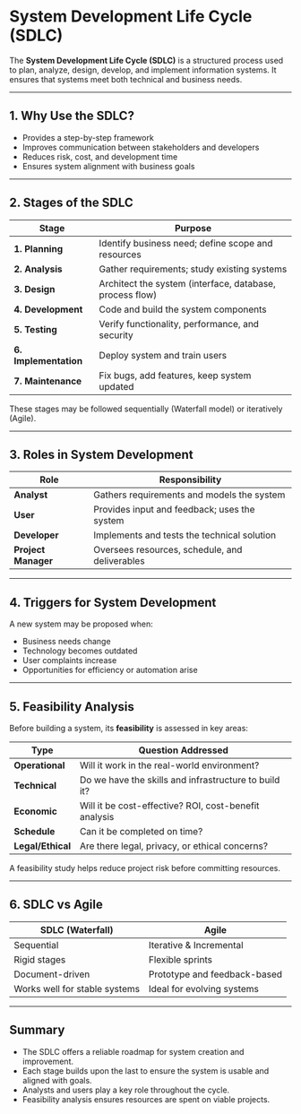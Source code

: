 # System Development Life Cycle (SDLC)

The **System Development Life Cycle (SDLC)** is a structured process used to plan, analyze, design, develop, and implement information systems. It ensures that systems meet both technical and business needs.

---

## 1. Why Use the SDLC?

- Provides a step-by-step framework
- Improves communication between stakeholders and developers
- Reduces risk, cost, and development time
- Ensures system alignment with business goals

---

## 2. Stages of the SDLC

| Stage            | Purpose                                                  |
|------------------|----------------------------------------------------------|
| **1. Planning**   | Identify business need; define scope and resources       |
| **2. Analysis**   | Gather requirements; study existing systems              |
| **3. Design**     | Architect the system (interface, database, process flow)|
| **4. Development**| Code and build the system components                     |
| **5. Testing**    | Verify functionality, performance, and security         |
| **6. Implementation** | Deploy system and train users                      |
| **7. Maintenance**| Fix bugs, add features, keep system updated              |

These stages may be followed sequentially (Waterfall model) or iteratively (Agile).

---

## 3. Roles in System Development

| Role         | Responsibility                              |
|--------------|----------------------------------------------|
| **Analyst**   | Gathers requirements and models the system   |
| **User**      | Provides input and feedback; uses the system |
| **Developer** | Implements and tests the technical solution  |
| **Project Manager** | Oversees resources, schedule, and deliverables |

---

## 4. Triggers for System Development

A new system may be proposed when:

- Business needs change
- Technology becomes outdated
- User complaints increase
- Opportunities for efficiency or automation arise

---

## 5. Feasibility Analysis

Before building a system, its **feasibility** is assessed in key areas:

| Type               | Question Addressed                                           |
|--------------------|--------------------------------------------------------------|
| **Operational**     | Will it work in the real-world environment?                 |
| **Technical**       | Do we have the skills and infrastructure to build it?       |
| **Economic**        | Will it be cost-effective? ROI, cost-benefit analysis       |
| **Schedule**        | Can it be completed on time?                                |
| **Legal/Ethical**   | Are there legal, privacy, or ethical concerns?              |

A feasibility study helps reduce project risk before committing resources.

---

## 6. SDLC vs Agile

| SDLC (Waterfall)           | Agile                         |
|----------------------------|-------------------------------|
| Sequential                 | Iterative & Incremental       |
| Rigid stages               | Flexible sprints               |
| Document-driven            | Prototype and feedback-based  |
| Works well for stable systems | Ideal for evolving systems |

---

## Summary

- The SDLC offers a reliable roadmap for system creation and improvement.
- Each stage builds upon the last to ensure the system is usable and aligned with goals.
- Analysts and users play a key role throughout the cycle.
- Feasibility analysis ensures resources are spent on viable projects.

